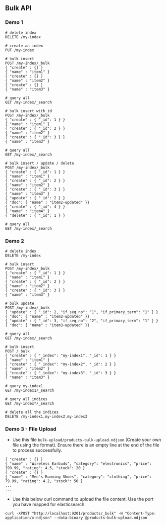 ## Bulk API

### Demo 1
```
# delete index
DELETE /my-index

# create an index
PUT /my-index

# bulk insert
POST /my-index/_bulk
{ "create" : {} }
{ "name" : "item1" }
{ "create" : {} }
{ "name" : "item2" }
{ "create" : {} }
{ "name" : "item3" }

# query all
GET /my-index/_search

# bulk insert with id
POST /my-index/_bulk
{ "create" : { "_id": 1 } }
{ "name" : "item1" }
{ "create" : { "_id": 2 } }
{ "name" : "item2" }
{ "create" : { "_id": 3 } }
{ "name" : "item3" }

# query all
GET /my-index/_search

# bulk insert / update / delete
POST /my-index/_bulk
{ "create" : { "_id": 1 } }
{ "name" : "item1" }
{ "create" : { "_id": 2 } }
{ "name" : "item2" }
{ "create" : { "_id": 3 } }
{ "name" : "item3" }
{ "update" : { "_id": 2 } }
{ "doc": { "name" : "item2-updated" }}
{ "create" : { "_id": 4 } }
{ "name" : "item4" }
{ "delete" : { "_id": 1 } }

# query all
GET /my-index/_search
```

### Demo 2
```
# delete index
DELETE /my-index

# bulk insert
POST /my-index/_bulk
{ "create" : { "_id": 1 } }
{ "name" : "item1" }
{ "create" : { "_id": 2 } }
{ "name" : "item2" }
{ "create" : { "_id": 3 } }
{ "name" : "item3" }

# bulk update
POST /my-index/_bulk
{ "update" : { "_id": 2, "if_seq_no": "1", "if_primary_term": "1" } }
{ "doc": { "name" : "item2-updated" }}
{ "update" : { "_id": 3, "if_seq_no": "2", "if_primary_term": "1" } }
{ "doc": { "name" : "item3-updated" }}

# query all
GET /my-index/_search

# bulk insert
POST /_bulk
{ "create" : { "_index": "my-index1", "_id": 1 } }
{ "name" : "item1" }
{ "create" : { "_index": "my-index2", "_id": 2 } }
{ "name" : "item2" }
{ "create" : { "_index": "my-index3", "_id": 3 } }
{ "name" : "item3" }

# query my-index1
GET /my-index1/_search

# query all indices
GET /my-index*/_search

# delete all the indices
DELETE /my-index1,my-index2,my-index3
```

### Demo 3 - File Upload

- Use this file `bulk-upload/products-bulk-upload.ndjson` (Create your own file using the format). Ensure there is an empty line at the end of the file to process successfully.
```
{ "create" : {} }
{ "name" : "Wireless Earbuds", "category": "electronics", "price": 199.99, "rating": 4.5, "stock": 20 }
{ "create" : {} }
{ "name" : "Men's Running Shoes", "category": "clothing", "price": 79.99, "rating": 4.2, "stock": 50 }
...
...
```
- Use this below curl command to upload the file content. Use the port you have mapped for elasticsearch.
```curl
curl -XPOST "http://localhost:9201/products/_bulk" -H "Content-Type: application/x-ndjson" --data-binary @products-bulk-upload.ndjson
```